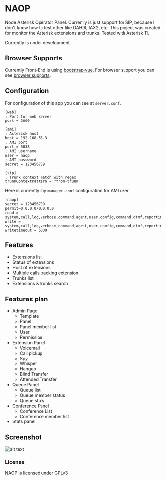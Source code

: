 # NAOP
Node Asterisk Operator Panel. Currently is just support for SIP, because I don't know
how to test other like DAHDI, IAX2, etc. This project was created for monitor the Asterisk
extensions and trunks. Tested with Asterisk 11.

Currently is under development.

## Browser Supports
Currently Front-End is using [bootstrap-vue](https://bootstrap-vue.js.org). For browser support you can see
[browser supports](https://bootstrap-vue.js.org/docs/#browsers-support).

## Configuration
For configuration of this app you can see at `server.conf`.
```config
[web]
; Port for web server
port = 3000

[ami]
; Asterisk host
host = 192.168.56.3
; AMI port
port = 5038
; AMI username
user = naop
; AMI password
secret = 123456789

[sip]
; Trunk context match with regex
trunkContextPattern = ^from-trunk
```

Here is currently my `manager.conf` configuration for AMI user
```
[naop]
secret = 123456789
permit=0.0.0.0/0.0.0.0
read = system,call,log,verbose,command,agent,user,config,command,dtmf,reporting,cdr,dialplan,originate,message,agi,all
write = system,call,log,verbose,command,agent,user,config,command,dtmf,reporting,cdr,dialplan,originate,message,agi,all
writetimeout = 5000
```

## Features
* Extensions list
* Status of extensions
* Host of extensions
* Multiple calls tracking extension
* Trunks list
* Extensions & trunks search

## Features plan
* Admin Page
  * Template
  * Panel
  * Panel member list
  * User
  * Permission
* Extension Panel
  * Voicemail
  * Call pickup
  * Spy
  * Whisper
  * Hangup
  * Blind Transfer
  * Attended Transfer
* Queue Panel
  * Queue list
  * Queue member status
  * Queue stats
* Conference Panel
  * Conference List
  * Conference member list
* Stats panel

## Screenshot
![alt text](https://raw.githubusercontent.com/yusrilhs/naop/master/ss.gif)

### License
NAOP is licensed under [GPLv3](https://www.gnu.org/licenses/gpl-3.0.html)
